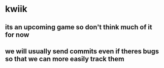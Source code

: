 # kwiik
## its an upcoming game so don't think much of it for now
## we will usually send commits even if theres bugs so that we can more easily track them
